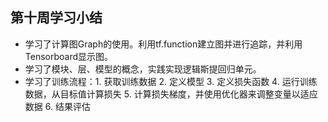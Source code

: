 ## 第十周学习小结

- 学习了计算图Graph的使用。利用tf.function建立图并进行追踪，并利用Tensorboard显示图。
- 学习了模块、层、模型的概念，实践实现逻辑斯提回归单元。
- 学习了训练流程：1. 获取训练数据 2. 定义模型 3. 定义损失函数 4. 运行训练数据，从目标值计算损失 5. 计算损失梯度，并使用优化器来调整变量以适应数据 6. 结果评估 

